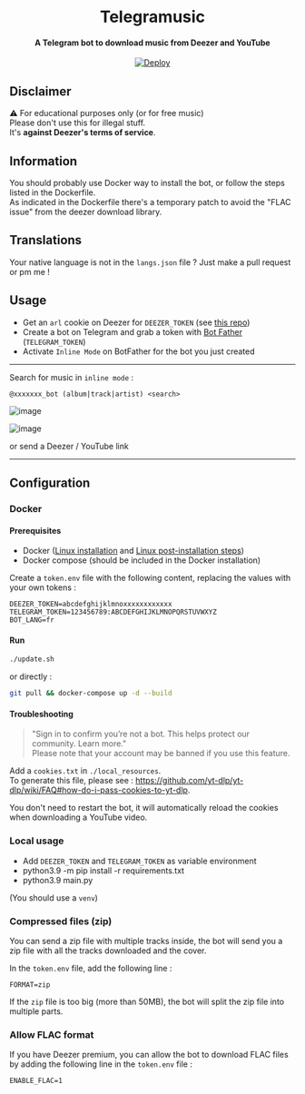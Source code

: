 <h1 align="center">
  <br>
  Telegramusic
  <br>
</h1>

<h4 align="center">A Telegram bot to download music from Deezer and YouTube</h4>

<p align="center">
<a href="https://heroku.com/deploy?template=https://github.com/kernoeb/Telegramusic">
  <img src="https://www.herokucdn.com/deploy/button.svg" alt="Deploy">
</a>
</p>

## Disclaimer
:warning: For educational purposes only (or for free music)    
Please don't use this for illegal stuff.  
It's **against Deezer's terms of service**.


## Information

You should probably use Docker way to install the bot, or follow the steps listed in the Dockerfile.  
As indicated in the Dockerfile there's a temporary patch to avoid the "FLAC issue" from the deezer download library.


## Translations

Your native language is not in the `langs.json` file ? Just make a pull request or pm me !

## Usage

- Get an `arl` cookie on Deezer for `DEEZER_TOKEN` (see [this repo](https://github.com/nathom/streamrip/wiki/Finding-Your-Deezer-ARL-Cookie))
- Create a bot on Telegram and grab a token with [Bot Father](https://t.me/botfather) (`TELEGRAM_TOKEN`) 
- Activate `Inline Mode` on BotFather for the bot you just created


----

Search for music in `inline mode` :

```
@xxxxxxx_bot (album|track|artist) <search>
```

![image](https://user-images.githubusercontent.com/24623168/141982877-ca7589d4-fe47-4b5a-b751-6d945c21f944.png)


![image](https://user-images.githubusercontent.com/24623168/141983477-b7692d78-134a-4176-98ba-d6388ac4b80b.png)


or send a Deezer / YouTube link

----

## Configuration

### Docker

#### Prerequisites

- Docker ([Linux installation](https://docs.docker.com/engine/install/ubuntu/) and [Linux post-installation steps](https://docs.docker.com/engine/install/linux-postinstall/))
- Docker compose (should be included in the Docker installation)

Create a `token.env` file with the following content, replacing the values with your own tokens :

```
DEEZER_TOKEN=abcdefghijklmnoxxxxxxxxxxxx
TELEGRAM_TOKEN=123456789:ABCDEFGHIJKLMNOPQRSTUVWXYZ
BOT_LANG=fr
```

#### Run

```bash
./update.sh
```

or directly :

```bash
git pull && docker-compose up -d --build
```

#### Troubleshooting

> "Sign in to confirm you’re not a bot. This helps protect our community. Learn more."  
> Please note that your account may be banned if you use this feature.

Add a `cookies.txt` in `./local_resources`.  
To generate this file, please see : https://github.com/yt-dlp/yt-dlp/wiki/FAQ#how-do-i-pass-cookies-to-yt-dlp.

You don't need to restart the bot, it will automatically reload the cookies when downloading a YouTube video.

### Local usage

- Add `DEEZER_TOKEN` and `TELEGRAM_TOKEN` as variable environment
- python3.9 -m pip install -r requirements.txt
- python3.9 main.py

(You should use a `venv`)

### Compressed files (zip)

You can send a zip file with multiple tracks inside, the bot will send you a zip file with all the tracks downloaded and the cover.

In the `token.env` file, add the following line :

```
FORMAT=zip
```

If the `zip` file is too big (more than 50MB), the bot will split the zip file into multiple parts.

### Allow FLAC format

If you have Deezer premium, you can allow the bot to download FLAC files by adding the following line in the `token.env` file :

```
ENABLE_FLAC=1
```
